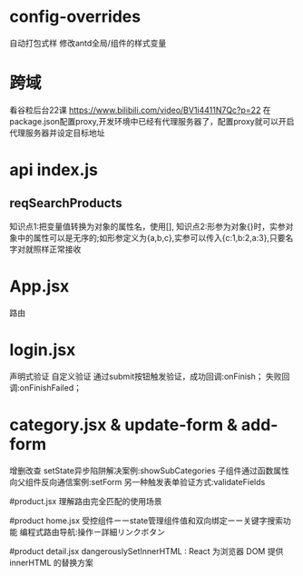 # config-overrides
自动打包式样
修改antd全局/组件的样式变量

# 跨域
看谷粒后台22课 https://www.bilibili.com/video/BV1i4411N7Qc?p=22
在package.json配置proxy,开发环境中已经有代理服务器了，配置proxy就可以开启代理服务器并设定目标地址

# api index.js
## reqSearchProducts
知识点1:把变量值转换为对象的属性名，使用[], 
知识点2:形参为对象{}时，实参对象中的属性可以是无序的;如形参定义为{a,b,c},实参可以传入{c:1,b:2,a:3},只要名字对就照样正常接收

# App.jsx
路由

# login.jsx
声明式验证
自定义验证
通过submit按钮触发验证，成功回调:onFinish； 失败回调:onFinishFailed；

# category.jsx & update-form & add-form
增删改查
setState异步陷阱解决案例:showSubCategories
子组件通过函数属性向父组件反向通信案例:setForm
另一种触发表单验证方式:validateFields

#product.jsx
理解路由完全匹配的使用场景

#product home.jsx
受控组件ーーstate管理组件值和双向绑定ーー关键字搜索功能
编程式路由导航:操作ー詳細リンクボタン

#product detail.jsx
dangerouslySetInnerHTML : React 为浏览器 DOM 提供 innerHTML 的替换方案


